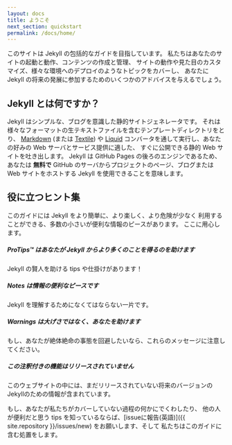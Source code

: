 ```yaml
---
layout: docs
title: ようこそ
next_section: quickstart
permalink: /docs/home/
---
```


<!--original
---
layout: docs
title: Welcome
next_section: quickstart
permalink: /docs/home/
---
-->

このサイトは Jekyll の包括的なガイドを目指しています。
私たちはあなたのサイトの起動と動作、コンテンツの作成と管理、
サイトの動作や見た目のカスタマイズ、様々な環境へのデプロイのようなトピックをカバーし、
あなたに Jekyll の将来の発展に参加するためのいくつかのアドバイスを与えるでしょう。

<!--original
This site aims to be a comprehensive guide to Jekyll. We’ll cover topics such
as getting your site up and running, creating and managing your content,
customizing the way your site works and looks, deploying to various
environments, and give you some advice on participating in the future
development of Jekyll itself.
-->

## Jekyll とは何ですか？

<!--original
## So what is Jekyll, exactly?
-->

Jekyll はシンプルな、ブログを意識した静的サイトジェネレータです。
それは様々なフォーマットの生テキストファイルを含むテンプレートディレクトリをとり、
[Markdown](http://daringfireball.net/projects/markdown/) (または
[Textile](http://textile.sitemonks.com/)) や
[Liquid](http://wiki.shopify.com/Liquid)
コンバータを通して実行し、あなたの好みの Web サーバとサービス提供に適した、
すぐに公開できる静的 Web サイトを吐き出します。
Jekyll は GitHub Pages の後ろのエンジンであるため、あなたは **無料で**
GitHub のサーバからプロジェクトのページ、ブログまたは Web サイトをホストする
Jekyll を使用できることを意味します。

<!--original
Jekyll is a simple, blog-aware, static site generator. It takes a template
directory containing raw text files in various formats, runs it through
[Markdown](http://daringfireball.net/projects/markdown/) (or
[Textile](http://textile.sitemonks.com/)) and
[Liquid](http://wiki.shopify.com/Liquid)
converters, and spits out a complete, ready-to-publish static website suitable
for serving with your favorite web server. Jekyll also happens to be the engine
behind [GitHub Pages](http://pages.github.com), which means you can use Jekyll
to host your project’s page, blog, or website from GitHub’s servers **for
free**.
-->

## 役に立つヒント集

<!--original
## Helpful Hints
-->

このガイドには Jekyll をより簡単に、より楽しく、より危険が少なく
利用することができる、多数の小さいが便利な情報のピースがあります。
ここに用心します。

<!--original
Throughout this guide there are a number of small-but-handy pieces of
information that can make using Jekyll easier, more interesting, and less
hazardous. Here’s what to look out for.
-->

<div class="note">
  <h5>ProTips™ はあなたが Jekyll からより多くのことを得るのを助けます</h5>
  <p>Jekyll の賢人を助ける tips や仕掛けがあります！</p>
</div>

<!--original
<div class="note">
  <h5>ProTips™ help you get more from Jekyll</h5>
  <p>These are tips and tricks that will help you be a Jekyll wizard!</p>
</div>
-->

<div class="note info">
  <h5>Notes は情報の便利なピースです</h5>
  <p>Jekyll を理解するためになくてはならない一片です。</p>
</div>

<!--original
<div class="note info">
  <h5>Notes are handy pieces of information</h5>
  <p>These are for the extra tidbits sometimes necessary to understand
     Jekyll.</p>
</div>
-->

<div class="note warning">
  <h5>Warnings は大げさではなく、あなたを助けます</h5>
  <p>もし、あなたが絶体絶命の事態を回避したいなら、これらのメッセージに注意してください。</p>
</div>

<!--original
<div class="note warning">
  <h5>Warnings help you not blow things up</h5>
  <p>Be aware of these messages if you wish to avoid certain death.</p>
</div>
-->

<div class="note unreleased">
  <h5>この注釈付きの機能はリリースされていません</h5>
  <p>このウェブサイトの中には、まだリリースされていない将来のバージョンのJekyllのための情報が含まれています。</p>
</div>

<!--original
<div class="note unreleased">
  <h5>You'll see this by a feature that hasn't been released</h5>
  <p>Some pieces of this website are for future versions of Jekyll that
    are not yet released.</p>
</div>
-->

もし、あなたが私たちがカバーしていない過程の何かにでくわしたり、
他の人が便利だと思う tips を知っているならば、[issueに報告(英語)]({{ site.repository }}/issues/new) をお願いします、そして
私たちはこのガイドに含む処置をします。

<!--original
If you come across anything along the way that we haven’t covered, or if you
know of a tip you think others would find handy, please [file an
issue]({{ site.repository }}/issues/new) and we’ll see about
including it in this guide.
-->
